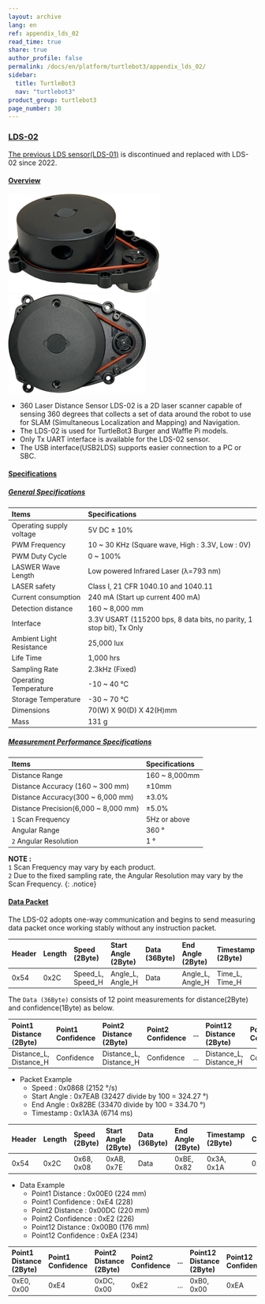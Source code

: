 ```yaml
---
layout: archive
lang: en
ref: appendix_lds_02
read_time: true
share: true
author_profile: false
permalink: /docs/en/platform/turtlebot3/appendix_lds_02/
sidebar:
  title: TurtleBot3
  nav: "turtlebot3"
product_group: turtlebot3
page_number: 30
---
```


<div style="counter-reset: h1 13"></div>
<div style="counter-reset: h2 1"></div>
<div style="counter-reset: h3 3"></div>

<!--[dummy Header 1]>
  <h1 id="appendixes"><a href="#appendixes">Appendixes</a></h1>
<![end dummy Header 1]-->

### [LDS-02](#lds-02)

[The previous LDS sensor(LDS-01)](/docs/en/platform/turtlebot3/appendix_lds_01/) is discontinued and replaced with LDS-02 since 2022.

#### [Overview](#overview)

![](/assets/images/platform/turtlebot3/appendix_lds/lds_ld08_small.png)
![](/assets/images/platform/turtlebot3/appendix_lds/lds_ld08_top_small.png)

- 360 Laser Distance Sensor LDS-02 is a 2D laser scanner capable of sensing 360 degrees that collects a set of data around the robot to use for SLAM (Simultaneous Localization and Mapping) and Navigation.
- The LDS-02 is used for TurtleBot3 Burger and Waffle Pi models.
- Only Tx UART interface is available for the LDS-02 sensor.
- The USB interface(USB2LDS) supports easier connection to a PC or SBC.

#### [Specifications](#specifications)

##### [General Specifications](#general-specifications)

| Items                    | Specifications                                                       |
|:-------------------------|:---------------------------------------------------------------------|
| Operating supply voltage | 5V DC ± 10%                                                          |
| PWM Frequency            | 10 ~ 30 KHz (Square wave, High : 3.3V, Low : 0V)                     |
| PWM Duty Cycle           | 0 ~ 100%                                                             |
| LASWER Wave Length       | Low powered Infrared Laser (λ=793 nm)                                |
| LASER safety             | Class I, 21 CFR 1040.10 and 1040.11                                  |
| Current consumption      | 240 mA (Start up current 400 mA)                                     |
| Detection distance       | 160 ~ 8,000 mm                                                       |
| Interface                | 3.3V USART (115200 bps, 8 data bits, no parity, 1 stop bit), Tx Only |
| Ambient Light Resistance | 25,000 lux                                                           |
| Life Time                | 1,000 hrs                                                            |
| Sampling Rate            | 2.3kHz (Fixed)                                                       |
| Operating Temperature    | -10 ~ 40 &deg;C                                                      |
| Storage Temperature      | -30 ~ 70 &deg;C                                                      |
| Dimensions               | 70(W) X 90(D) X 42(H)mm                                              |
| Mass                     | 131 g                                                                |

##### [Measurement Performance Specifications](#measurement-performance-specifications)

| Items                                | Specifications |
|:-------------------------------------|:---------------|
| Distance Range                       | 160 ~ 8,000mm  |
| Distance Accuracy (160 ~ 300 mm)     | ±10mm          |
| Distance Accuracy(300 ~ 6,000 mm)    | ±3.0%          |
| Distance Precision(6,000 ~ 8,000 mm) | ±5.0%          |
| `1` Scan Frequency                   | 5Hz or above   |
| Angular Range                        | 360 &deg;      |
| `2` Angular Resolution               | 1 &deg;        |


**NOTE :**  
`1` Scan Frequency may vary by each product.  
`2` Due to the fixed sampling rate, the Angular Resolution may vary by the Scan Frequency.
{: .notice}

#### [Data Packet](#data-packet)

The LDS-02 adopts one-way communication and begins to send measuring data packet once working stably without any instruction packet.

| Header | Length | Speed (2Byte)    | Start Angle (2Byte) | Data (36Byte) | End Angle (2Byte) | Timestamp (2Byte) | CRC |
|:-------|:-------|:-----------------|:--------------------|:--------------|:------------------|:------------------|:----|
| 0x54   | 0x2C   | Speed_L, Speed_H | Angle_L, Angle_H    | Data          | Angle_L, Angle_H  | Time_L, Time_H    | CRC |


The `Data (36Byte)` consists of 12 point measurements for distance(2Byte) and confidence(1Byte) as below.

| Point1 Distance (2Byte) | Point1 Confidence | Point2 Distance (2Byte) | Point2 Confidence | ... | Point12 Distance (2Byte) | Point12 Confidence |
|:------------------------|:------------------|:------------------------|:------------------|:----|:-------------------------|:-------------------|
| Distance_L, Distance_H  | Confidence        | Distance_L, Distance_H  | Confidence        | ... | Distance_L, Distance_H   | Confidence         |

- Packet Example
  - Speed : 0x0868 (2152 &deg;/s)
  - Start Angle : 0x7EAB (32427 divide by 100 = 324.27 &deg;)
  - End Angle : 0x82BE (33470 divide by 100 = 334.70 &deg;)
  - Timestamp : 0x1A3A (6714 ms)

| Header | Length | Speed (2Byte) | Start Angle (2Byte) | Data (36Byte) | End Angle (2Byte) | Timestamp (2Byte) | CRC  |
|:-------|:-------|:--------------|:--------------------|:--------------|:------------------|:------------------|:-----|
| 0x54   | 0x2C   | 0x68, 0x08    | 0xAB, 0x7E          | Data          | 0xBE, 0x82        | 0x3A, 0x1A        | 0x50 |

- Data Example
  - Point1 Distance : 0x00E0 (224 mm)
  - Point1 Confidence : 0xE4 (228)
  - Point2 Distance : 0x00DC (220 mm)
  - Point2 Confidence : 0xE2 (226)
  - Point12 Distance : 0x00B0 (176 mm)
  - Point12 Confidence : 0xEA (234)

| Point1 Distance (2Byte) | Point1 Confidence | Point2 Distance (2Byte) | Point2 Confidence | ... | Point12 Distance (2Byte) | Point12 Confidence |
|:------------------------|:------------------|:------------------------|:------------------|:----|:-------------------------|:-------------------|
| 0xE0, 0x00              | 0xE4              | 0xDC, 0x00              | 0xE2              | ... | 0xB0, 0x00               | 0xEA               |
